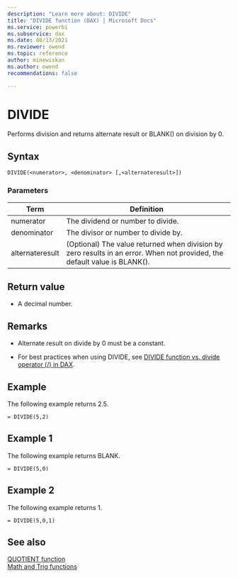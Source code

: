 ```yaml
---
description: "Learn more about: DIVIDE"
title: "DIVIDE function (DAX) | Microsoft Docs"
ms.service: powerbi 
ms.subservice: dax 
ms.date: 08/13/2021
ms.reviewer: owend
ms.topic: reference
author: minewiskan
ms.author: owend 
recommendations: false

---
```

# DIVIDE

Performs division and returns alternate result or BLANK() on division by 0.  
  
## Syntax  
  
```dax
DIVIDE(<numerator>, <denominator> [,<alternateresult>])  
```
  
### Parameters  
  
|Term|Definition|  
|--------|--------------|  
|numerator|The dividend or number to divide.|  
|denominator|The divisor or number to divide by.|  
|alternateresult|(Optional) The value returned when division by zero results in an error. When not provided, the default value is BLANK().|  
  
## Return value

- A decimal number.  
  
## Remarks

- Alternate result on divide by 0 must be a constant.  

- For best practices when using DIVIDE, see [DIVIDE function vs. divide operator (/) in DAX](best-practices/dax-divide-function-operator.md).
  
## Example

The following example returns 2.5.  
  
```dax
= DIVIDE(5,2)  
```
  
## Example 1

The following example returns BLANK.  
  
```dax
= DIVIDE(5,0)  
```
  
## Example 2

The following example returns 1.  
  
```dax
= DIVIDE(5,0,1)  
```
  
## See also

[QUOTIENT function](quotient-function-dax.md)  
[Math and Trig functions](math-and-trig-functions-dax.md)  
